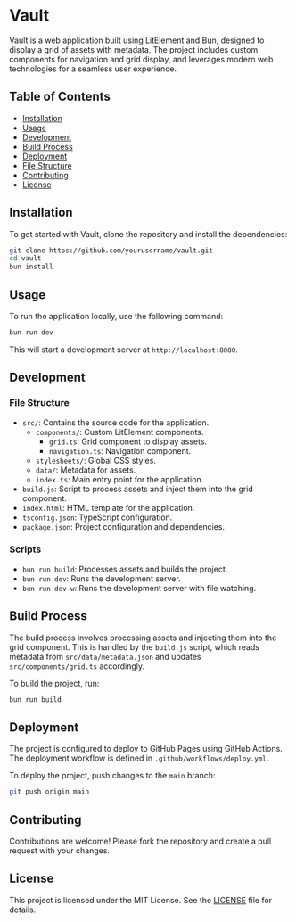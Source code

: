 # Vault

Vault is a web application built using LitElement and Bun, designed to display a grid of assets with metadata. The project includes custom components for navigation and grid display, and leverages modern web technologies for a seamless user experience.

## Table of Contents

- [Installation](#installation)
- [Usage](#usage)
- [Development](#development)
- [Build Process](#build-process)
- [Deployment](#deployment)
- [File Structure](#file-structure)
- [Contributing](#contributing)
- [License](#license)

## Installation

To get started with Vault, clone the repository and install the dependencies:

```sh
git clone https://github.com/yourusername/vault.git
cd vault
bun install
```

## Usage

To run the application locally, use the following command:

```sh
bun run dev
```

This will start a development server at `http://localhost:8080`.

## Development

### File Structure

- `src/`: Contains the source code for the application.
  - `components/`: Custom LitElement components.
    - `grid.ts`: Grid component to display assets.
    - `navigation.ts`: Navigation component.
  - `stylesheets/`: Global CSS styles.
  - `data/`: Metadata for assets.
  - `index.ts`: Main entry point for the application.
- `build.js`: Script to process assets and inject them into the grid component.
- `index.html`: HTML template for the application.
- `tsconfig.json`: TypeScript configuration.
- `package.json`: Project configuration and dependencies.

### Scripts

- `bun run build`: Processes assets and builds the project.
- `bun run dev`: Runs the development server.
- `bun run dev-w`: Runs the development server with file watching.

## Build Process

The build process involves processing assets and injecting them into the grid component. This is handled by the `build.js` script, which reads metadata from `src/data/metadata.json` and updates `src/components/grid.ts` accordingly.

To build the project, run:

```sh
bun run build
```

## Deployment

The project is configured to deploy to GitHub Pages using GitHub Actions. The deployment workflow is defined in `.github/workflows/deploy.yml`.

To deploy the project, push changes to the `main` branch:

```sh
git push origin main
```

## Contributing

Contributions are welcome! Please fork the repository and create a pull request with your changes.

## License

This project is licensed under the MIT License. See the [LICENSE](LICENSE) file for details.